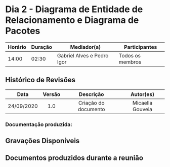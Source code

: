 # Dia 2 - Diagrama de Entidade de Relacionamento e Diagrama de Pacotes

| Horário | Duração | Mediador(a) | Participantes |
|---------|---------|-------------|---------------|
| 14:00 | 02:30 | Gabriel Alves e Pedro Igor | Todos os membros |

## Histórico de Revisões

| Data | Versão | Descrição | Autor(es) |
|:----:|:------:|:---------:|:---------:|
| 24/09/2020 | 1.0 | Criação do documento | Micaella Gouveia |

### Documentação produzida: 

## Gravações Disponíveis

## Documentos produzidos durante a reunião
